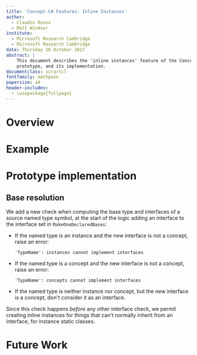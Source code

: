 ```yaml
---
title: 'Concept-C# Features: Inline Instances'
author:
  - Claudio Russo
  - Matt Windsor
institute:
  - Microsoft Research Cambridge
  - Microsoft Research Cambridge
date: Thursday 26 October 2017
abstract: |
	This document describes the 'inline instances' feature of the Concept-C#
	prototype, and its implementation.
documentclass: scrartcl
fontfamily: mathpazo
papersize: a4
header-includes:
  - \usepackage{fullpage}
---
```


# Overview #

# Example #

# Prototype implementation #

## Base resolution ##

We add a new check when computing the base type and interfaces of a source
named type symbol, at the start of the logic adding an interface to the
interface set in `MakeOneDeclaredBases`:

- If the named type is an instance and the new interface is not a concept,
  raise an error:

      'TypeName': instances cannot implement interfaces
- If the named type is a concept and the new interface is not a concept,
  raise an error:

      'TypeName': concepts cannot implement interfaces
- If the named type is neither instance nor concept, but the new interface is a
  concept, don't consider it as an interface.

Since this check happens _before_ any other interface check, we permit
creating inline instances for things that can't normally inherit from an
interface, for instance static classes. 

# Future Work #
